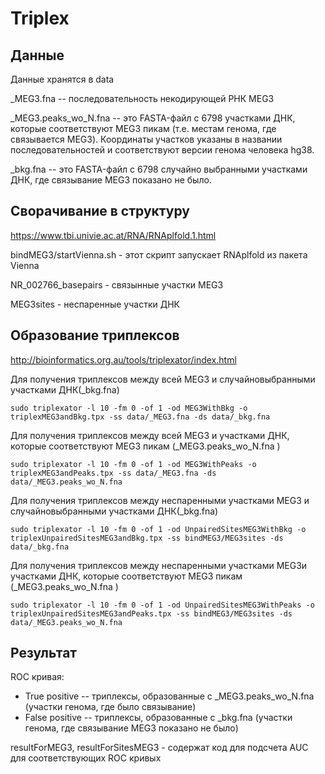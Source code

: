# Triplex

## Данные

Данные хранятся в data

_MEG3.fna -- последовательность некодирующей РНК MEG3

_MEG3.peaks_wo_N.fna -- это FASTA-файл с 6798 участками ДНК, которые
соответствуют MEG3 пикам (т.е. местам генома, где связывается MEG3).
Координаты участков указаны в названии последовательностей и
соответствуют версии генома человека hg38.

_bkg.fna -- это FASTA-файл с 6798 случайно выбранными участками ДНК,
где связывание MEG3 показано не было.
## Сворачивание в структуру
https://www.tbi.univie.ac.at/RNA/RNAplfold.1.html

bindMEG3/startVienna.sh - этот скрипт запускает RNAplfold из пакета Vienna

NR_002766_basepairs - связынные участки MEG3

MEG3sites - неспаренные участки ДНК


## Образование триплексов
http://bioinformatics.org.au/tools/triplexator/index.html

Для получения триплексов между всей MEG3 и случайновыбранными участками ДНК(_bkg.fna)

	sudo triplexator -l 10 -fm 0 -of 1 -od MEG3WithBkg -o triplexMEG3andBkg.tpx -ss data/_MEG3.fna -ds data/_bkg.fna 

Для получения триплексов между всей MEG3 и участками ДНК, которые соответствуют MEG3 пикам (_MEG3.peaks_wo_N.fna )
	
	sudo triplexator -l 10 -fm 0 -of 1 -od MEG3WithPeaks -o triplexMEG3andPeaks.tpx -ss data/_MEG3.fna -ds data/_MEG3.peaks_wo_N.fna 

Для получения триплексов между неспаренными участками MEG3 и случайновыбранными участками ДНК(_bkg.fna)

	sudo triplexator -l 10 -fm 0 -of 1 -od UnpairedSitesMEG3WithBkg -o triplexUnpairedSitesMEG3andBkg.tpx -ss bindMEG3/MEG3sites -ds data/_bkg.fna 

Для получения триплексов между неспаренными участками MEG3и участками ДНК, которые соответствуют MEG3 пикам (_MEG3.peaks_wo_N.fna )

	sudo triplexator -l 10 -fm 0 -of 1 -od UnpairedSitesMEG3WithPeaks -o triplexUnpairedSitesMEG3andPeaks.tpx -ss bindMEG3/MEG3sites -ds data/_MEG3.peaks_wo_N.fna 


## Результат
ROC кривая:
* True positive -- триплексы, образованные с _MEG3.peaks_wo_N.fna	(участки генома, где было связывание)
* False positive -- триплексы, образованные с _bkg.fna (участки генома, где связывание MEG3 показано не было)

resultForMEG3, resultForSitesMEG3 - содержат код для подсчета AUC для соответствующих ROC кривых 
